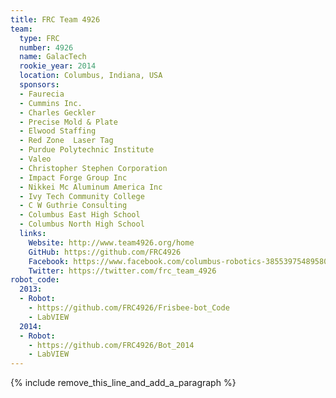 ```yaml
---
title: FRC Team 4926
team:
  type: FRC
  number: 4926
  name: GalacTech
  rookie_year: 2014
  location: Columbus, Indiana, USA
  sponsors:
  - Faurecia
  - Cummins Inc.
  - Charles Geckler
  - Precise Mold & Plate
  - Elwood Staffing
  - Red Zone  Laser Tag
  - Purdue Polytechnic Institute
  - Valeo
  - Christopher Stephen Corporation
  - Impact Forge Group Inc
  - Nikkei Mc Aluminum America Inc
  - Ivy Tech Community College
  - C W Guthrie Consulting
  - Columbus East High School
  - Columbus North High School
  links:
    Website: http://www.team4926.org/home
    GitHub: https://github.com/FRC4926
    Facebook: https://www.facebook.com/columbus-robotics-385539754895807
    Twitter: https://twitter.com/frc_team_4926
robot_code:
  2013:
  - Robot:
    - https://github.com/FRC4926/Frisbee-bot_Code
    - LabVIEW
  2014:
  - Robot:
    - https://github.com/FRC4926/Bot_2014
    - LabVIEW
---
```


{% include remove_this_line_and_add_a_paragraph %}